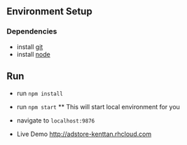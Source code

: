 ## Environment Setup
### Dependencies
* install [git](https://git-scm.com/)
* install [node](https://nodejs.org/)

## Run
* run `npm install`
* run `npm start`
** This will start local environment for you
* navigate to `localhost:9876`

* Live Demo
http://adstore-kenttan.rhcloud.com